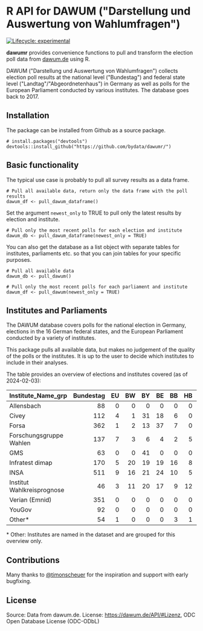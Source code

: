 # R API for DAWUM ("Darstellung und Auswertung von Wahlumfragen")

<!-- badges: start -->

[![Lifecycle: experimental](https://img.shields.io/badge/lifecycle-experimental-orange.svg)](https://lifecycle.r-lib.org/articles/stages.html#experimental)

<!-- badges: end -->

**dawumr** provides convenience functions to pull and transform the election poll data from [dawum.de](https://dawum.de/) using R.

DAWUM ("Darstellung und Auswertung von Wahlumfragen") collects election poll results at the national level ("Bundestag") and federal state level ("Landtag"/"Abgeordnetenhaus") in Germany as well as polls for the European Parliament conducted by various institutes. The database goes back to 2017.

## Installation

The package can be installed from Github as a source package.

```{r}
# install.packages("devtools")
devtools::install_github("https://github.com/bydata/dawumr/")
```

## Basic functionality

The typical use case is probably to pull all survey results as a data frame.

```{r}
# Pull all available data, return only the data frame with the poll results
dawum_df <- pull_dawum_dataframe()
```

Set the argument `newest_only` to TRUE to pull only the latest results by election and institute.

```{r}
# Pull only the most recent polls for each election and institute
dawum_db <- pull_dawum_dataframe(newest_only = TRUE)
```

You can also get the database as a list object with separate tables for institutes, parliaments etc. so that you can join tables for your specific purposes.

```{r}
# Pull all available data
dawum_db <- pull_dawum()

# Pull only the most recent polls for each parliament and institute
dawum_df <- pull_dawum(newest_only = TRUE)
```

## Institutes and Parliaments

The DAWUM database covers polls for the national election in Germany, elections in the 16 German federal states, and the European Parliament conducted by a variety of institutes.

This package pulls all available data, but makes no judgement of the quality of the polls or the institutes. It is up to the user to decide which institutes to include in their analyses.

The table provides an overview of elections and institutes covered (as of 2024-02-03):

| Institute_Name_grp         | Bundestag |  EU |  BW |  BY |  BE |  BB |  HB |  HH |  HE |  MV |  NI | NRW |  RP |  SL |  SN |  ST |  SH |  TH |
|:---------------------------|----------:|----:|----:|----:|----:|----:|----:|----:|----:|----:|----:|----:|----:|----:|----:|----:|----:|----:|
| Allensbach                 |        88 |   0 |   0 |   0 |   0 |   0 |   0 |   0 |   0 |   0 |   3 |   0 |   0 |   0 |   0 |   0 |   0 |   0 |
| Civey                      |       112 |   4 |   1 |  31 |  18 |   6 |   0 |   4 |   7 |   1 |   4 |   6 |   1 |   0 |  11 |   1 |   1 |   5 |
| Forsa                      |       362 |   1 |   2 |  13 |  37 |   7 |   0 |   3 |   1 |   9 |  10 |  15 |   1 |   1 |   1 |   0 |   0 |   2 |
| Forschungsgruppe Wahlen    |       137 |   7 |   3 |   6 |   4 |   2 |   5 |   2 |  10 |   2 |   4 |   5 |   3 |   4 |   2 |   2 |   4 |   2 |
| GMS                        |        63 |   0 |   0 |  41 |   0 |   0 |   0 |   0 |   0 |   0 |   0 |   0 |   0 |   0 |   0 |   1 |   0 |   0 |
| Infratest dimap            |       170 |   5 |  20 |  19 |  19 |  16 |   8 |   6 |  14 |  10 |  12 |  23 |  27 |   8 |   7 |   6 |  12 |  14 |
| INSA                       |       511 |   9 |  16 |  21 |  24 |  10 |   5 |   2 |  11 |  10 |  13 |  14 |   9 |   7 |  14 |   9 |  11 |  40 |
| Institut Wahlkreisprognose |        46 |   3 |  11 |  20 |  17 |   9 |  12 |   3 |  22 |   7 |  16 |  14 |   8 |   8 |  10 |   5 |  12 |   8 |
| Verian (Emnid)             |       351 |   0 |   0 |   0 |   0 |   0 |   0 |   0 |   0 |   0 |   0 |   0 |   0 |   0 |   0 |   0 |   0 |   0 |
| YouGov                     |        92 |   0 |   0 |   0 |   0 |   0 |   0 |   0 |   0 |   0 |   0 |   5 |   0 |   0 |   0 |   0 |   0 |   0 |
| Other\*                    |        54 |   1 |   0 |   0 |   0 |   3 |   1 |  10 |   0 |   0 |   1 |   2 |   1 |   0 |   7 |   1 |   0 |   0 |

\* Other: Institutes are named in the dataset and are grouped for this overview only.

## Contributions

Many thanks to [\@timonscheuer](https://github.com/timonscheuer) for the inspiration and support with early bugfixing.

## License

Source: Data from dawum.de. License: <https://dawum.de/API/#Lizenz>, ODC Open Database License (ODC-ODbL)
